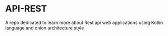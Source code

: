 # API-REST
A repo dedicated to learn more about Rest api web applications using Kotlin language and onion architecture style 
